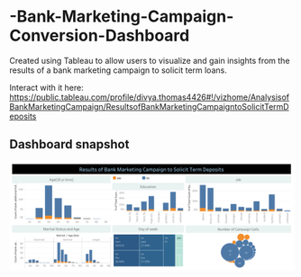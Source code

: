 # -Bank-Marketing-Campaign-Conversion-Dashboard
Created using Tableau to allow users to visualize and gain insights from the results of a bank marketing campaign to solicit term loans.

Interact with it here: https://public.tableau.com/profile/divya.thomas4426#!/vizhome/AnalysisofBankMarketingCampaign/ResultsofBankMarketingCampaigntoSolicitTermDeposits

## Dashboard snapshot
![snapshot of dashboard](https://github.com/divyasthomas/-Bank-Marketing-Campaign-Conversion-Dashboard/blob/master/Results%20of%20Bank%20Marketing%20Campaign%20to%20Solicit%20Term%20Deposits.png)
